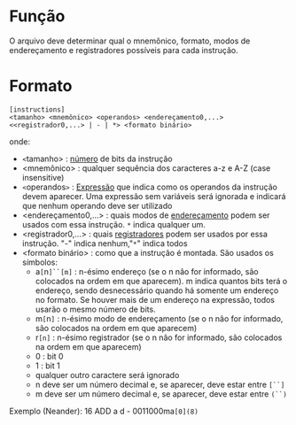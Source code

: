 # Função #

O arquivo deve determinar qual o mnemônico, formato, modos de endereçamento e registradores possíveis para cada instrução.

# Formato #

```
[instructions]
<tamanho> <mnemônico> <operandos> <endereçamento0,...> <<registrador0,...> | - | *> <formato binário> 
```

onde:
  * `<`tamanho> : [número](Numeros.md) de bits da instrução
  * <mnemônico> : qualquer sequência dos caracteres a-z e A-Z (case insensitive)
  * `<`operandos`>` : [Expressão](Expressao.md) que indica como os operandos da instrução devem aparecer. Uma expressão sem variáveis será ignorada e indicará que nenhum operando deve ser utilizado
  * <endereçamento0,...> : quais modos de [endereçamento](MontadorEnderecamentos.md) podem ser usados com essa instrução. `*` indica qualquer um.
  * <registrador0,...> : quais [registradores](MontadorRegistrador.md) podem ser usados por essa instrução. "-" indica nenhum,"`*`" indica todos
  * <formato binário> : como que a instrução é montada. São usados os símbolos:
    * a`[`n`]``[m]` : n-ésimo endereço (se o n nâo for informado, são colocados na ordem em que aparecem). m indica quantos bits terá o endereço, sendo desnecessário quando há somente um endereço no formato. Se houver mais de um endereço na expressão, todos usarão o mesmo número de bits.
    * m`[`n`]` : n-ésimo modo de endereçamento (se o n nâo for informado, são colocados na ordem em que aparecem)
    * r`[n]` : n-ésimo registrador (se o n nâo for informado, são colocados na ordem em que aparecem)
    * 0 : bit 0
    * 1 : bit 1
    * qualquer outro caractere será ignorado
    * n deve ser um número decimal e, se aparecer, deve estar entre `[``]`
    * m deve ser um número decimal e, se aparecer, deve estar entre `(``)`

Exemplo (Neander):
16 ADD a d - 0011000ma`[0](8)`